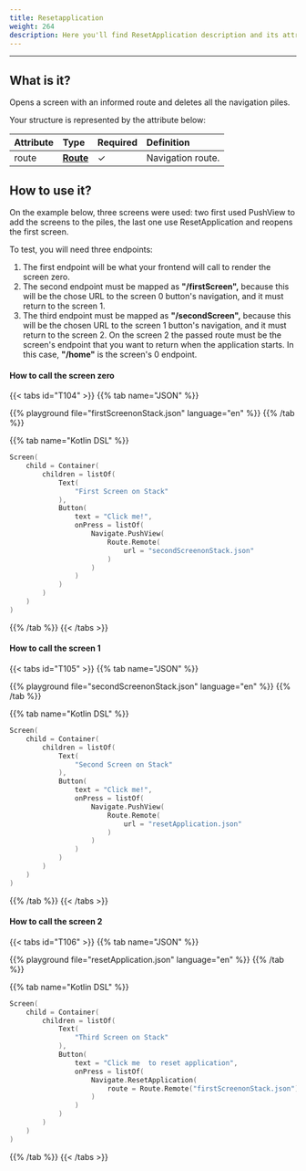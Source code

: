 ```yaml
---
title: Resetapplication
weight: 264
description: Here you'll find ResetApplication description and its attribute.
---
```


---

## What is it?

Opens a screen with an informed route and deletes all the navigation piles.

Your structure is represented by the attribute below: 

| **Attribute** | **Type** | Required | Definition |
| :--- | :--- | :--- | :--- |
| route | ​[**Route**](/docs/api/actions/navigate/route)**​** |      ✓ | Navigation route. |

## How to use it?

On the example below, three screens were used: two first used PushView to add the screens to the piles, the last one use ResetApplication and reopens the first screen.

To test, you will need three endpoints: 

1. The first endpoint will be what your frontend will call to render the screen zero. 
2. The second endpoint must be mapped as **"/firstScreen",** because this will be the chose URL to the screen 0 button's navigation, and it must return to the screen 1. 
3. The third endpoint must be mapped as **"/secondScreen",** because this will be the chosen URL to the screen 1 button's navigation, and it must return to the screen 2. On the screen 2 the passed route must be the screen's endpoint that you want to return when the application starts. In this case, **"/home"** is the screen's 0 endpoint. 

#### How to call the screen zero <a id="como-chamar-a-tela-zero"></a>

{{< tabs id="T104" >}}
{{% tab name="JSON" %}}
<!-- json-playground:firstScreenonStack.json
{
  "_beagleComponent_" : "beagle:screenComponent",
  "child" : {
    "_beagleComponent_" : "beagle:container",
    "children" : [ {
      "_beagleComponent_" : "beagle:text",
      "text" : "First Screen on Stack"
    }, {
      "_beagleComponent_" : "beagle:button",
      "text" : "Click me!",
      "onPress" : [ {
        "_beagleAction_" : "beagle:pushView",
        "route" : {
          "url" : "secondScreenonStack.json",
          "shouldPrefetch" : false
        }
      } ]
    } ]
  }
}
-->
{{% playground file="firstScreenonStack.json" language="en" %}}
{{% /tab %}}

{{% tab name="Kotlin DSL" %}}
```kotlin
Screen(
    child = Container(
        children = listOf(
            Text(
                "First Screen on Stack"
            ),
            Button(
                text = "Click me!",
                onPress = listOf(
                    Navigate.PushView(
                        Route.Remote(
                            url = "secondScreenonStack.json"
                        )
                    )
                )
            )
        )
    )
)
```
{{% /tab %}}
{{< /tabs >}}

#### How to call the screen 1 <a id="como-chamar-a-tela-1"></a>

{{< tabs id="T105" >}}
{{% tab name="JSON" %}}
<!-- json-playground:secondScreenonStack.json
{
  "_beagleComponent_" : "beagle:screenComponent",
  "child" : {
    "_beagleComponent_" : "beagle:container",
    "children" : [ {
      "_beagleComponent_" : "beagle:text",
      "text" : "Second Screen on Stack"
    }, {
      "_beagleComponent_" : "beagle:button",
      "text" : "Click me!",
      "onPress" : [ {
        "_beagleAction_" : "beagle:pushView",
        "route" : {
          "url" : "resetApplication.json",
          "shouldPrefetch" : false
        }
      } ]
    } ]
  }
}
-->
{{% playground file="secondScreenonStack.json" language="en" %}}
{{% /tab %}}

{{% tab name="Kotlin DSL" %}}
```kotlin
Screen(
    child = Container(
        children = listOf(
            Text(
                "Second Screen on Stack"
            ),
            Button(
                text = "Click me!",
                onPress = listOf(
                    Navigate.PushView(
                        Route.Remote(
                            url = "resetApplication.json"
                        )
                    )
                )
            )
        )
    )
)
```
{{% /tab %}}
{{< /tabs >}}

#### How to call the screen  2 <a id="como-chamar-a-tela-2"></a>

{{< tabs id="T106" >}}
{{% tab name="JSON" %}}
<!-- json-playground:resetApplication.json
{
  "_beagleComponent_" : "beagle:screenComponent",
  "child" : {
    "_beagleComponent_" : "beagle:container",
    "children" : [ {
      "_beagleComponent_" : "beagle:text",
      "text" : "Third Screen on Stack"
    }, {
      "_beagleComponent_" : "beagle:button",
      "text" : "Click me to go to reset application",
      "onPress" : [ {
        "_beagleAction_" : "beagle:resetApplication",
        "route" : {
          "url" : "firstScreenonStack.json",
          "shouldPrefetch" : false
        }
      } ]
    } ]
  }
}
-->
{{% playground file="resetApplication.json" language="en" %}}
{{% /tab %}}

{{% tab name="Kotlin DSL" %}}
```kotlin
Screen(
    child = Container(
        children = listOf(
            Text(
                "Third Screen on Stack"
            ),
            Button(
                text = "Click me  to reset application",
                onPress = listOf(
                    Navigate.ResetApplication(
                        route = Route.Remote("firstScreenonStack.json")
                    )
                )
            )
        )
    )
)
```
{{% /tab %}}
{{< /tabs >}}

